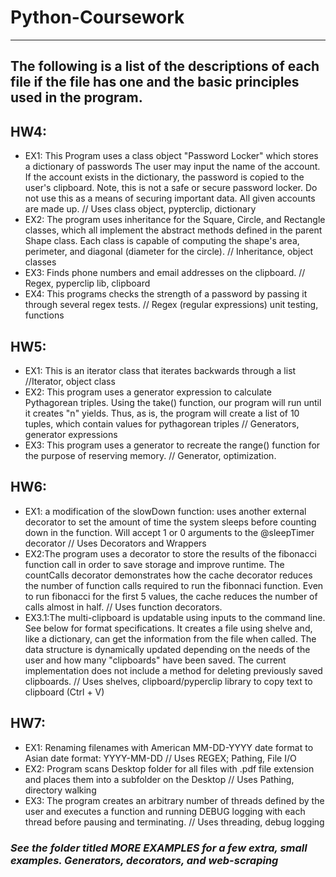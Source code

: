 # Python-Coursework
***
The following is a list of the descriptions of each file if the file has one and the basic principles used in the program.
---
## HW4:
- EX1: This Program uses a class object "Password Locker" which stores a dictionary of passwords The user may input the name of the account. If the account exists in the dictionary, the password is copied to the user's clipboard. Note, this is not a safe or secure password locker. Do not use this as a means of securing important data. All given accounts are made up. // Uses class object, pypterclip, dictionary
- EX2: The program uses inheritance for the Square, Circle, and Rectangle classes, which all implement the abstract methods defined in the parent Shape class. Each class is capable of computing the shape's area, perimeter, and diagonal (diameter for the circle). // Inheritance, object classes
- EX3: Finds phone numbers and email addresses on the clipboard. //  Regex, pyperclip lib, clipboard
- EX4: This programs checks the strength of a password by passing it through several regex tests. // Regex (regular expressions) unit testing, functions

## HW5: 
- EX1: This is an iterator class that iterates backwards through a list //Iterator, object class
- EX2: This program uses a generator expression to calculate Pythagorean triples. Using the take() function, our program will run until it creates "n" yields. Thus, as is, the program will create a list of 10 tuples, which contain values for pythagorean triples // Generators, generator expressions
- EX3: This program uses a generator to recreate the range() function for the purpose of reserving memory. // Generator, optimization.

## HW6:
- EX1: a modification of the slowDown function: uses another external decorator to set the amount of time the system sleeps before counting down in the function. Will accept 1 or 0 arguments to the @sleepTimer decorator // Uses Decorators and Wrappers
- EX2:The program uses a decorator to store the results of the fibonacci function call in order to save storage and improve runtime. The countCalls decorator demonstrates how the cache decorator reduces the number of function calls required to run the fibonnaci function. Even to run fibonacci for the first 5 values, the cache reduces the number of calls almost in half. // Uses function decorators.
- EX3.1:The multi-clipboard is updatable using inputs to the command line. See below for format specifications. It creates a file using shelve and, like a dictionary, can get the information from the file when called. The data structure is dynamically updated depending on the needs of the user and how many "clipboards" have been saved. The current implementation does not include a method for deleting previously saved clipboards. // Uses shelves, clipboard/pyperclip library to copy text to clipboard (Ctrl + V)

## HW7:
- EX1: Renaming filenames with American MM-DD-YYYY date format to Asian date format: YYYY-MM-DD // Uses REGEX; Pathing, File I/O
- EX2: Program scans Desktop folder for all files with .pdf file extension and places them into a subfolder on the Desktop // Uses Pathing, directory walking
- EX3: The program creates an arbitrary number of threads defined by the user and executes a function and running DEBUG logging with each thread before    pausing and terminating. // Uses threading, debug logging

### _See the folder titled MORE EXAMPLES for a few extra, small examples. Generators, decorators, and web-scraping_
